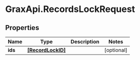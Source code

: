 # GraxApi.RecordsLockRequest

## Properties

Name | Type | Description | Notes
------------ | ------------- | ------------- | -------------
**ids** | [**[RecordLockID]**](RecordLockID.md) |  | [optional] 



